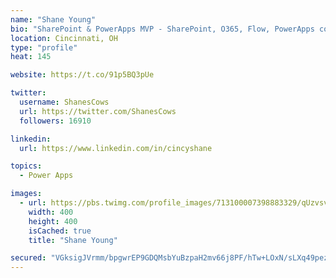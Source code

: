 ```yaml
---
name: "Shane Young"
bio: "SharePoint & PowerApps MVP - SharePoint, O365, Flow, PowerApps consulting? @PowerApps911 | Pure Snark? You found it."
location: Cincinnati, OH
type: "profile"
heat: 145

website: https://t.co/91p5BQ3pUe

twitter:
  username: ShanesCows
  url: https://twitter.com/ShanesCows
  followers: 16910

linkedin:
  url: https://www.linkedin.com/in/cincyshane

topics:
  - Power Apps

images:
  - url: https://pbs.twimg.com/profile_images/713100007398883329/qUzvsvQ3_400x400.jpg
    width: 400
    height: 400
    isCached: true
    title: "Shane Young"

secured: "VGksigJVrmm/bpgwrEP9GDQMsbYuBzpaH2mv66j8PF/hTw+LOxN/sLXq49pezKjN7jcPYGHrb9IXkZfNyvptS47swagRQ/9WeiwkQ7DcyOEqylRynmorzh29wKbyG+2usrltMs31G8kIGPpmEENFt4c+S3hKRFRgmJsIEDmijmJMGCB1iMaklJ1Y+WydhjFQ1GThAzxKIdpOYV0//KW+O4TIcxAgWrAqyWFBj0rqSkA6rra30qxvvD8dt4U/5e2wghJxyIzxdlAxP4bg6b4TYBFoBoIB69+MhsEl4JsPc+Tkzki/KCgIjntW/9mnc8ym84DJGa/5Bv/HlBpo3IjI05gn8bz8dE4VVxg8MXihbBftwpWLoM+TIuAr3x58jl5vKc77wvtEHng7GT7VNa09zdHTxxOth9Z1ICeINOVnH90=;af1CWmofTX1+6Tjd5upXEQ=="
---
```


